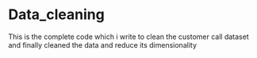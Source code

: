 # Data_cleaning
This is the complete code which i write to clean the customer call dataset and finally cleaned the data and reduce its dimensionality 
